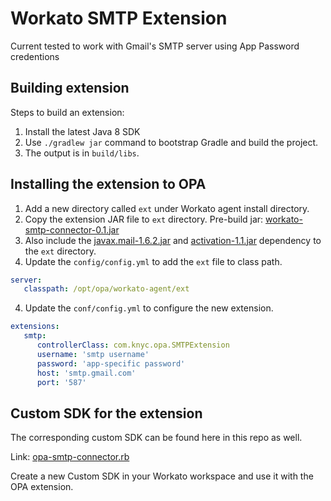 # Workato SMTP Extension

Current tested to work with Gmail's SMTP server using App Password credentions

## Building extension

Steps to build an extension:

1. Install the latest Java 8 SDK
2. Use `./gradlew jar` command to bootstrap Gradle and build the project.
3. The output is in `build/libs`.

## Installing the extension to OPA

1. Add a new directory called `ext` under Workato agent install directory.
2. Copy the extension JAR file to `ext` directory. Pre-build jar: [workato-smtp-connector-0.1.jar](build/libs/workato-opa-smtp-extension-0.1.jar)
3. Also include the [javax.mail-1.6.2.jar](https://repo1.maven.org/maven2/com/sun/mail/javax.mail/1.6.2/javax.mail-1.6.2.jar) and [activation-1.1.jar](https://repo1.maven.org/maven2/javax/activation/activation/1.1/activation-1.1.jar) dependency to  the `ext` directory.
4. Update the `config/config.yml` to add the `ext` file to class path.

```yml
server:
   classpath: /opt/opa/workato-agent/ext
```

4. Update the `conf/config.yml` to configure the new extension.

```yml
extensions:
   smtp:
      controllerClass: com.knyc.opa.SMTPExtension
      username: 'smtp username'
      password: 'app-specific password'
      host: 'smtp.gmail.com'
      port: '587'


```

## Custom SDK for the extension

The corresponding custom SDK can be found here in this repo as well.

Link: [opa-smtp-connector.rb](custom-sdk/opa-smtp-connector.rb)

Create a new Custom SDK in your Workato workspace and use it with the OPA extension.